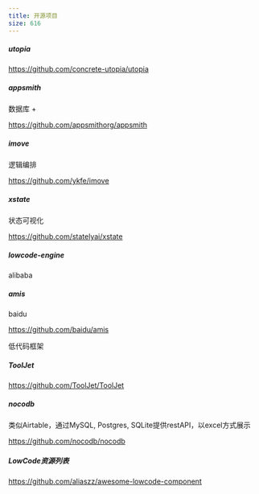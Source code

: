 ```yaml
---
title: 开源项目
size: 616
---
```

##### utopia

https://github.com/concrete-utopia/utopia 

##### appsmith

数据库 + 

https://github.com/appsmithorg/appsmith

##### imove

逻辑编排

https://github.com/ykfe/imove

##### xstate

状态可视化

https://github.com/statelyai/xstate

##### lowcode-engine

alibaba

##### amis

baidu

https://github.com/baidu/amis

低代码框架

##### ToolJet

https://github.com/ToolJet/ToolJet

##### nocodb

类似Airtable，通过MySQL, Postgres, SQLite提供restAPI，以excel方式展示

https://github.com/nocodb/nocodb

##### LowCode资源列表

https://github.com/aliaszz/awesome-lowcode-component

